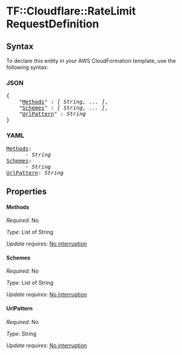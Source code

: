 # TF::Cloudflare::RateLimit RequestDefinition

## Syntax

To declare this entity in your AWS CloudFormation template, use the following syntax:

### JSON

<pre>
{
    "<a href="#methods" title="Methods">Methods</a>" : <i>[ String, ... ]</i>,
    "<a href="#schemes" title="Schemes">Schemes</a>" : <i>[ String, ... ]</i>,
    "<a href="#urlpattern" title="UrlPattern">UrlPattern</a>" : <i>String</i>
}
</pre>

### YAML

<pre>
<a href="#methods" title="Methods">Methods</a>: <i>
      - String</i>
<a href="#schemes" title="Schemes">Schemes</a>: <i>
      - String</i>
<a href="#urlpattern" title="UrlPattern">UrlPattern</a>: <i>String</i>
</pre>

## Properties

#### Methods

_Required_: No

_Type_: List of String

_Update requires_: [No interruption](https://docs.aws.amazon.com/AWSCloudFormation/latest/UserGuide/using-cfn-updating-stacks-update-behaviors.html#update-no-interrupt)

#### Schemes

_Required_: No

_Type_: List of String

_Update requires_: [No interruption](https://docs.aws.amazon.com/AWSCloudFormation/latest/UserGuide/using-cfn-updating-stacks-update-behaviors.html#update-no-interrupt)

#### UrlPattern

_Required_: No

_Type_: String

_Update requires_: [No interruption](https://docs.aws.amazon.com/AWSCloudFormation/latest/UserGuide/using-cfn-updating-stacks-update-behaviors.html#update-no-interrupt)

